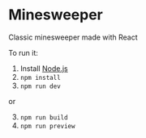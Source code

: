 # Minesweeper
Classic minesweeper made with React

To run it:

1. Install [Node.js](https://nodejs.org/en/download/package-manager)
2. `npm install`
3. `npm run dev`

or

3. `npm run build`
4. `npm run preview`
